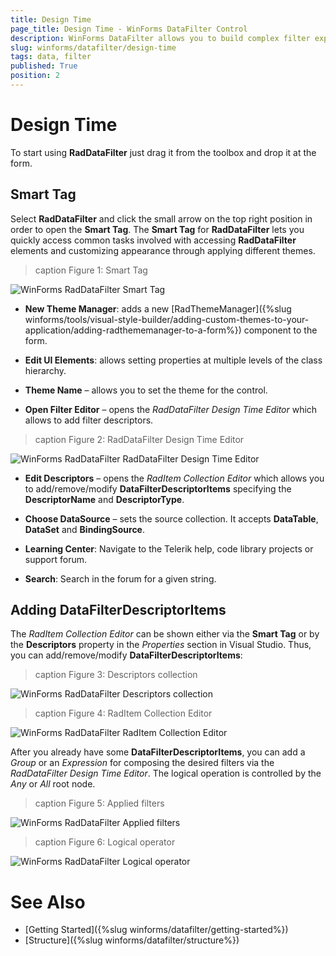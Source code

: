 ```yaml
---
title: Design Time
page_title: Design Time - WinForms DataFilter Control
description: WinForms DataFilter allows you to build complex filter expressions based on the data and collection type of the source fields. Learn what are its design time options.
slug: winforms/datafilter/design-time
tags: data, filter
published: True
position: 2
---
```


# Design Time 

To start using **RadDataFilter** just drag it from the toolbox and drop it at the form.
 
## Smart Tag

Select **RadDataFilter** and click the small arrow on the top right position in order to open the __Smart Tag__. The __Smart Tag__ for **RadDataFilter** lets you quickly access common tasks involved with accessing **RadDataFilter** elements and customizing appearance through applying different themes.

>caption Figure 1: Smart Tag

![WinForms RadDataFilter Smart Tag](images/datafilter-design-time001.png)

* __New Theme Manager__: adds a new [RadThemeManager]({%slug winforms/tools/visual-style-builder/adding-custom-themes-to-your-application/adding-radthememanager-to-a-form%}) component to the form.
            
* __Edit UI Elements__: allows setting properties at multiple levels of the class hierarchy.
            
* __Theme Name__ – allows you to set the theme for the control.
 
* __Open Filter Editor__ – opens the *RadDataFilter Design Time Editor* which allows to add filter descriptors.

>caption Figure 2: RadDataFilter Design Time Editor

![WinForms RadDataFilter RadDataFilter Design Time Editor](images/datafilter-design-time002.png)

* __Edit Descriptors__ – opens the *RadItem Collection Editor* which allows you to add/remove/modify **DataFilterDescriptorItems** specifying the **DescriptorName** and **DescriptorType**.

* __Choose DataSource__ – sets the source collection. It accepts **DataTable**, **DataSet** and **BindingSource**.
           
* __Learning Center__: Navigate to the Telerik help, code library projects or support forum.

* __Search__: Search in the forum for a given string.    

## Adding DataFilterDescriptorItems

The *RadItem Collection Editor* can be shown either via the **Smart Tag** or by the **Descriptors** property in the *Properties* section in Visual Studio. Thus, you can add/remove/modify **DataFilterDescriptorItems**:

>caption Figure 3: Descriptors collection

![WinForms RadDataFilter Descriptors collection](images/datafilter-design-time004.png) 

>caption Figure 4: RadItem Collection Editor

![WinForms RadDataFilter RadItem Collection Editor](images/datafilter-design-time003.png) 

After you already have some **DataFilterDescriptorItems**, you can add a *Group* or an *Expression* for composing the desired filters via the *RadDataFilter Design Time Editor*. The logical operation is controlled by the *Any* or *All* root node.

>caption Figure 5: Applied filters

![WinForms RadDataFilter Applied filters](images/datafilter-design-time005.png) 

>caption Figure 6: Logical operator

![WinForms RadDataFilter Logical operator](images/datafilter-design-time006.png) 


# See Also

* [Getting Started]({%slug winforms/datafilter/getting-started%})	
* [Structure]({%slug winforms/datafilter/structure%})	
